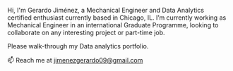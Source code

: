 Hi, I'm Gerardo Jiménez, a Mechanical Engineer and Data Analytics certified enthusiast currently based in Chicago, IL.
I’m currently working as Mechanical Engineer in an international Graduate Programme, looking to collaborate on any interesting project or part-time job.

Please walk-through my Data analytics portfolio.

📫 Reach me at jimenezgerardo09@gmail.com
